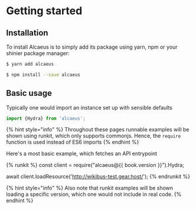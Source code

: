 # Getting started

## Installation

To install Alcaeus is to simply add its package using yarn, npm or your shinier package manager:

```bash
$ yarn add alcaeus
```

```bash
$ npm install --save alcaeus
```

## Basic usage

Typically one would import an instance set up with sensible defaults 

```js
import {Hydra} from 'alcaeus';
```

{% hint style="info" %}
 Throughout these pages runnable examples will be shown using runkit, which only
 supports commonjs. Hence, the `require` function is used instead of ES6 imports 
{% endhint %}

Here's a most basic example, which fetches an API entrypoint

{% runkit %} 
const client = require("alcaeus@{{ book.version }}").Hydra;

await client.loadResource('http://wikibus-test.gear.host/');
{% endrunkit %}

{% hint style="info" %}
 Also note that runkit examples will be shown loading a specific version, 
 which one would not include in real code. 
{% endhint %}
